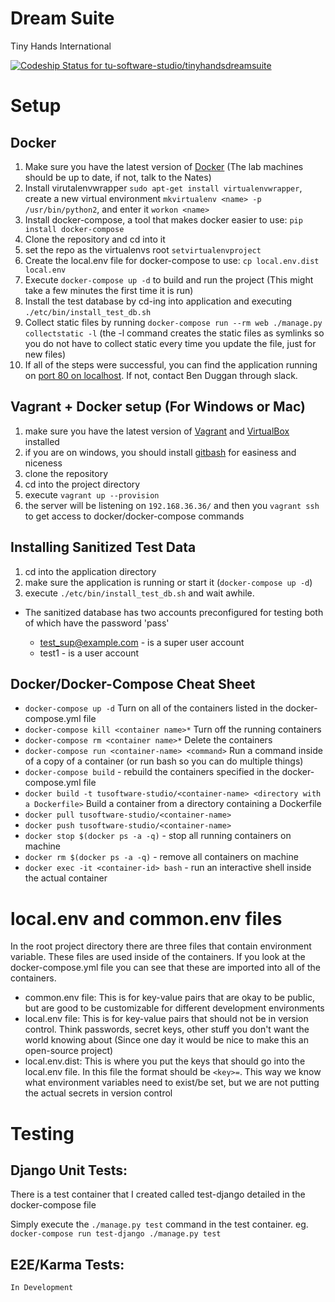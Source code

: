 # Dream Suite

Tiny Hands International

[ ![Codeship Status for tu-software-studio/tinyhandsdreamsuite](https://www.codeship.io/projects/79c5fb20-1e83-0132-0c4f-7a12a542bc63/status?branch=master)](https://www.codeship.io/projects/35545)

# Setup

## Docker

1. Make sure you have the latest version of [Docker](https://www.docker.com/) (The lab machines should be up to date, if not, talk to the Nates)
2. Install virutalenvwrapper `sudo apt-get install virtualenvwrapper`, create a new virtual environment `mkvirtualenv <name> -p /usr/bin/python2`, and enter it `workon <name>`
3. Install docker-compose, a tool that makes docker easier to use: `pip install docker-compose`
4. Clone the repository and cd into it
5. set the repo as the virtualenvs root `setvirtualenvproject`
6. Create the local.env file for docker-compose to use: `cp local.env.dist local.env`
7. Execute `docker-compose up -d` to build and run the project (This might take a few minutes the first time it is run)
8. Install the test database by cd-ing into application and executing `./etc/bin/install_test_db.sh`
9. Collect static files by running `docker-compose run --rm web ./manage.py collectstatic -l` (the -l command creates the static files as symlinks so you do not have to collect static every time you update the file, just for new files)
10. If all of the steps were successful, you can find the application running on [port 80 on localhost](http://localhost). If not, contact Ben Duggan through slack.

## Vagrant + Docker setup (For Windows or Mac)

1. make sure you have the latest version of [Vagrant](https://www.vagrantup.com/) and [VirtualBox](https://www.virtualbox.org/wiki/Downloads) installed
2. if you are on windows, you should install [gitbash](https://git-scm.com/downloads) for easiness and niceness
3. clone the repository
4. cd into the project directory
5. execute `vagrant up --provision`
6. the server will be listening on `192.168.36.36/` and then you `vagrant ssh` to get access to docker/docker-compose commands

## Installing Sanitized Test Data

1. cd into the application directory
2. make sure the application is running or start it (`docker-compose up -d`)
3. execute `./etc/bin/install_test_db.sh` and wait awhile.
- The sanitized database has two accounts preconfigured for testing both of which have the password 'pass'

  - test_sup@example.com - is a super user account
  - test1 - is a user account

## Docker/Docker-Compose Cheat Sheet

- `docker-compose up -d` Turn on all of the containers listed in the docker-compose.yml file
- `docker-compose kill <container name>*` Turn off the running containers
- `docker-compose rm <container name>*` Delete the containers
- `docker-compose run <container-name> <command>` Run a command inside of a copy of a container (or run bash so you can do multiple things)
- `docker-compose build` - rebuild the containers specified in the docker-compose.yml file
- `docker build -t tusoftware-studio/<container-name> <directory with a Dockerfile>` Build a container from a directory containing a Dockerfile
- `docker pull tusoftware-studio/<container-name>`
- `docker push tusoftware-studio/<container-name>`
- `docker stop $(docker ps -a -q)` - stop all running containers on machine
- `docker rm $(docker ps -a -q)` - remove all containers on machine
- `docker exec -it <container-id> bash` - run an interactive shell inside the actual container

# local.env and common.env files

In the root project directory there are three files that contain environment variable. These files are used inside of the containers. If you look at the docker-compose.yml file you can see that these are imported into all of the containers.

- common.env file: This is for key-value pairs that are okay to be public, but are good to be customizable for different development environments
- local.env file: This is for key-value pairs that should not be in version control. Think passwords, secret keys, other stuff you don't want the world knowing about (Since one day it would be nice to make this an open-source project)
- local.env.dist: This is where you put the keys that should go into the local.env file. In this file the format should be `<key>=`. This way we know what environment variables need to exist/be set, but we are not putting the actual secrets in version control

# Testing

## Django Unit Tests:

There is a test container that I created called test-django detailed in the docker-compose file

Simply execute the `./manage.py test` command in the test container. eg. `docker-compose run test-django ./manage.py test`

## E2E/Karma Tests:

```
In Development
```
